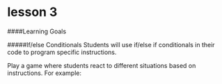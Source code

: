 # lesson 3

####Learning Goals

#####If/else Conditionals
Students will use if/else if conditionals in their code to program specific instructions.


  
Play a game where students react to different situations based on instructions. For example:
